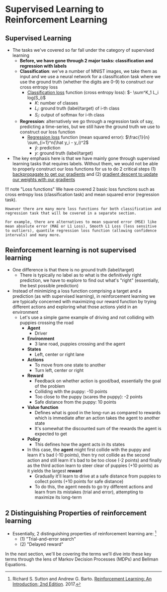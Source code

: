 # Supervised Learning to Reinforcement Learning

## Supervised Learning
- The tasks we've covered so far fall under the category of supervised learning
	- **Before, we have gone through 2 major tasks: classification and regression with labels**
	- **Classification**: we've a number of MNIST images, we take them as input and we use a neural network for a classification task where we use the ground truth (whether the digits are 0-9) to construct our cross entropy loss
		- [Classification loss](https://www.deeplearningwizard.com/deep_learning/practical_pytorch/pytorch_logistic_regression/#cross-entropy-function-d-for-more-than-2-class) function (cross entropy loss): $- \sum^K_1 L_i log(S_i)$
			- $K$: number of classes
			- $L_i$: ground truth (label/target) of i-th class
			- $S_i$: output of softmax for i-th class
	- **Regression**: alternatively we go through a regression task of say, predicting a time-series, but we still have the ground truth we use to construct our loss function
		- [Regression loss](https://www.deeplearningwizard.com/deep_learning/practical_pytorch/pytorch_linear_regression/#building-a-linear-regression-model-with-pytorch) function (mean squared error): $\frac{1}{n} \sum_{i=1}^n(\hat y_i - y_i)^2$
			- $\hat{y}$: prediction
			- $y$: ground truth (label/target)
- The key emphasis here is that we have mainly gone through supervised learning tasks that requires labels. Without them, we would not be able to properly construct our loss functions for us to do 2 critical steps (1) [backpropagate to get our gradients](https://www.deeplearningwizard.com/deep_learning/boosting_models_pytorch/derivative_gradient_jacobian/) and (2) [gradient descent to update our weights with our gradients](https://www.deeplearningwizard.com/deep_learning/boosting_models_pytorch/forwardpropagation_backpropagation_gradientdescent/)

!!! note "Loss functions"
	We have covered 2 basic loss functions such as cross entropy loss (classification task) and mean squared error (regression task).

	However there are many more loss functions for both classification and regression task that will be covered in a separate section. 

	For example, there are alternatives to mean squared error (MSE) like mean absolute error (MAE or L1 Loss), Smooth L1 Loss (less sensitive to outliers), quantile regression loss function (allowing confidence intervals) and many more.

## Reinforcement learning is not supervised learning
- One difference is that there is no ground truth (label/target)
	- There is typically no label as to what is the definitively right prediction, we have to explore to find out what's "right" (essentially, the best possible prediction)
- Instead of minimizing a loss function comprising a target and a prediction (as with supervised learning), in reinforcement learning we are typically concerned with maximizing our reward function by trying different actions and exploring what those actions yield in an environment
	- Let's use a simple game example of driving and not colliding with puppies crossing the road
		- **Agent**
			- Driver
		- **Environment**
			- 3 lane road, puppies crossing and the agent
		- **States**
			- Left, center or right lane
		- **Actions**
			- To move from one state to another
			- Turn left, center or right
		- **Reward**
			- Feedback on whether action is good/bad, essentially the goal of the problem
			- Colliding with the puppy: -10 points
			- Too close to the puppy (scares the puppy): -2 points
			- Safe distance from the puppy: 10 points
		- **Value function**
			- Defines what is good in the long-run as compared to rewards which is immediate after an action takes the agent to another state
			- It's somewhat the discounted sum of the rewards the agent is expected to get
		- **Policy**
			- This defines how the agent acts in its states
		- In this case, the **agent** might first collide with the puppy and learn it's bad (-10 points), then try not collide as the second action and still learn it's bad to be too close (-2 points) and finally as the third action learn to steer clear of puppies (+10 points) as it yields the largest **reward**
			- Gradually it'll learn to drive at a safe distance from puppies to collect points (+10 points for safe distance)
			- To do this, the agent needs to go try different actions and learn from its mistakes (trial and error), attempting to maximize its long-term

## 2 Distinguishing Properties of reinforcement learning
- Essentially, 2 distinguishing properties of reinforcement learning are: [^1]
	- (1) "Trial-and-error search"
	- (2) "Delayed reward"


In the next section, we'll be covering the terms we'll dive into these key terms through the lens of Markov Decision Processes (MDPs) and Bellman Equations.

[^1]: Richard S. Sutton and Andrew G. Barto. [Reinforcement Learning: An Introduction; 2nd Edition](http://incompleteideas.net/book/the-book.html). 2017.